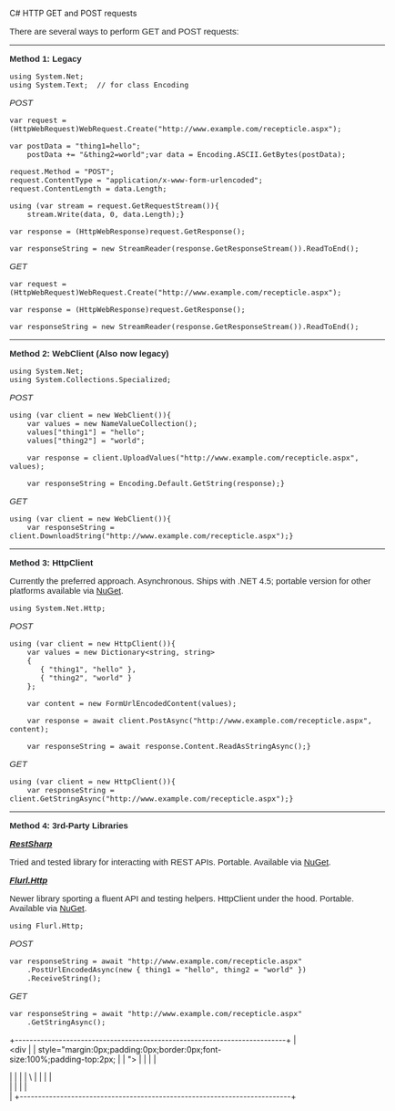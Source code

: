 C\# HTTP GET and POST requests
<div>

<div
style="margin:0px;padding:0px;border:0px;font-size:15px;width:660px;margin-bottom:5px;word-wrap:break-word;">

<span
style="font-family: Arial, 'Helvetica Neue', Helvetica, sans-serif;"><span
style="color: rgb(34, 36, 38);">There are several ways to perform GET
and POST requests:</span></span>

------------------------------------------------------------------------

<span
style="font-family: Arial, 'Helvetica Neue', Helvetica, sans-serif;"><span
style="color: rgb(34, 36, 38);">**Method 1: Legacy**</span></span>

``` {style="max-height:600px;margin:0px;border:0px;font-size:13px;overflow:auto;width:auto;padding:5px;margin-bottom:1em;font-family:Consolas, Menlo, Monaco, 'Lucida Console', 'Liberation Mono', 'DejaVu Sans Mono', 'Bitstream Vera Sans Mono', 'Courier New', monospace, sans-serif;background-color:rgb(238, 238, 238);display:block;color:rgb(57, 51, 24);word-wrap:normal;"}
using System.Net;
using System.Text;  // for class Encoding
```

<span
style="font-family: Arial, 'Helvetica Neue', Helvetica, sans-serif;"><span
style="color: rgb(34, 36, 38);">*POST*</span></span>

``` {style="max-height:600px;margin:0px;border:0px;font-size:13px;overflow:auto;width:auto;padding:5px;margin-bottom:1em;font-family:Consolas, Menlo, Monaco, 'Lucida Console', 'Liberation Mono', 'DejaVu Sans Mono', 'Bitstream Vera Sans Mono', 'Courier New', monospace, sans-serif;background-color:rgb(238, 238, 238);display:block;color:rgb(57, 51, 24);word-wrap:normal;"}
var request = (HttpWebRequest)WebRequest.Create("http://www.example.com/recepticle.aspx");

var postData = "thing1=hello";
    postData += "&thing2=world";var data = Encoding.ASCII.GetBytes(postData);

request.Method = "POST";
request.ContentType = "application/x-www-form-urlencoded";
request.ContentLength = data.Length;

using (var stream = request.GetRequestStream()){
    stream.Write(data, 0, data.Length);}

var response = (HttpWebResponse)request.GetResponse();

var responseString = new StreamReader(response.GetResponseStream()).ReadToEnd();
```

<span
style="font-family: Arial, 'Helvetica Neue', Helvetica, sans-serif;"><span
style="color: rgb(34, 36, 38);">*GET*</span></span>

``` {style="max-height:600px;margin:0px;border:0px;font-size:13px;overflow:auto;width:auto;padding:5px;margin-bottom:1em;font-family:Consolas, Menlo, Monaco, 'Lucida Console', 'Liberation Mono', 'DejaVu Sans Mono', 'Bitstream Vera Sans Mono', 'Courier New', monospace, sans-serif;background-color:rgb(238, 238, 238);display:block;color:rgb(57, 51, 24);word-wrap:normal;"}
var request = (HttpWebRequest)WebRequest.Create("http://www.example.com/recepticle.aspx");

var response = (HttpWebResponse)request.GetResponse();

var responseString = new StreamReader(response.GetResponseStream()).ReadToEnd();
```

------------------------------------------------------------------------

<span
style="font-family: Arial, 'Helvetica Neue', Helvetica, sans-serif;"><span
style="color: rgb(34, 36, 38);">**Method 2: WebClient (Also now
legacy)**</span></span>

``` {style="max-height:600px;margin:0px;border:0px;font-size:13px;overflow:auto;width:auto;padding:5px;margin-bottom:1em;font-family:Consolas, Menlo, Monaco, 'Lucida Console', 'Liberation Mono', 'DejaVu Sans Mono', 'Bitstream Vera Sans Mono', 'Courier New', monospace, sans-serif;background-color:rgb(238, 238, 238);display:block;color:rgb(57, 51, 24);word-wrap:normal;"}
using System.Net;
using System.Collections.Specialized;
```

<span
style="font-family: Arial, 'Helvetica Neue', Helvetica, sans-serif;"><span
style="color: rgb(34, 36, 38);">*POST*</span></span>

``` {style="max-height:600px;margin:0px;border:0px;font-size:13px;overflow:auto;width:auto;padding:5px;margin-bottom:1em;font-family:Consolas, Menlo, Monaco, 'Lucida Console', 'Liberation Mono', 'DejaVu Sans Mono', 'Bitstream Vera Sans Mono', 'Courier New', monospace, sans-serif;background-color:rgb(238, 238, 238);display:block;color:rgb(57, 51, 24);word-wrap:normal;"}
using (var client = new WebClient()){
    var values = new NameValueCollection();
    values["thing1"] = "hello";
    values["thing2"] = "world";

    var response = client.UploadValues("http://www.example.com/recepticle.aspx", values);

    var responseString = Encoding.Default.GetString(response);}
```

<span
style="font-family: Arial, 'Helvetica Neue', Helvetica, sans-serif;"><span
style="color: rgb(34, 36, 38);">*GET*</span></span>

``` {style="max-height:600px;margin:0px;border:0px;font-size:13px;overflow:auto;width:auto;padding:5px;margin-bottom:1em;font-family:Consolas, Menlo, Monaco, 'Lucida Console', 'Liberation Mono', 'DejaVu Sans Mono', 'Bitstream Vera Sans Mono', 'Courier New', monospace, sans-serif;background-color:rgb(238, 238, 238);display:block;color:rgb(57, 51, 24);word-wrap:normal;"}
using (var client = new WebClient()){
    var responseString = client.DownloadString("http://www.example.com/recepticle.aspx");}
```

------------------------------------------------------------------------

<span
style="font-family: Arial, 'Helvetica Neue', Helvetica, sans-serif;"><span
style="color: rgb(34, 36, 38);">**Method 3: HttpClient**</span></span>

<span
style="font-family: Arial, 'Helvetica Neue', Helvetica, sans-serif;"><span
style="color: rgb(34, 36, 38);">Currently the preferred approach.
Asynchronous. Ships with .NET 4.5; portable version for other platforms
available via</span>
[NuGet](https://www.nuget.org/packages/Microsoft.Net.Http)<span
style="color: rgb(34, 36, 38);">.</span></span>

``` {style="max-height:600px;margin:0px;border:0px;font-size:13px;overflow:auto;width:auto;padding:5px;margin-bottom:1em;font-family:Consolas, Menlo, Monaco, 'Lucida Console', 'Liberation Mono', 'DejaVu Sans Mono', 'Bitstream Vera Sans Mono', 'Courier New', monospace, sans-serif;background-color:rgb(238, 238, 238);display:block;color:rgb(57, 51, 24);word-wrap:normal;"}
using System.Net.Http;
```

<span
style="font-family: Arial, 'Helvetica Neue', Helvetica, sans-serif;"><span
style="color: rgb(34, 36, 38);">*POST*</span></span>

``` {style="max-height:600px;margin:0px;border:0px;font-size:13px;overflow:auto;width:auto;padding:5px;margin-bottom:1em;font-family:Consolas, Menlo, Monaco, 'Lucida Console', 'Liberation Mono', 'DejaVu Sans Mono', 'Bitstream Vera Sans Mono', 'Courier New', monospace, sans-serif;background-color:rgb(238, 238, 238);display:block;color:rgb(57, 51, 24);word-wrap:normal;"}
using (var client = new HttpClient()){
    var values = new Dictionary<string, string>
    {
       { "thing1", "hello" },
       { "thing2", "world" }
    };

    var content = new FormUrlEncodedContent(values);

    var response = await client.PostAsync("http://www.example.com/recepticle.aspx", content);

    var responseString = await response.Content.ReadAsStringAsync();}
```

<span
style="font-family: Arial, 'Helvetica Neue', Helvetica, sans-serif;"><span
style="color: rgb(34, 36, 38);">*GET*</span></span>

``` {style="max-height:600px;margin:0px;border:0px;font-size:13px;overflow:auto;width:auto;padding:5px;margin-bottom:1em;font-family:Consolas, Menlo, Monaco, 'Lucida Console', 'Liberation Mono', 'DejaVu Sans Mono', 'Bitstream Vera Sans Mono', 'Courier New', monospace, sans-serif;background-color:rgb(238, 238, 238);display:block;color:rgb(57, 51, 24);word-wrap:normal;"}
using (var client = new HttpClient()){
    var responseString = client.GetStringAsync("http://www.example.com/recepticle.aspx");}
```

------------------------------------------------------------------------

<span
style="font-family: Arial, 'Helvetica Neue', Helvetica, sans-serif;"><span
style="color: rgb(34, 36, 38);">**Method 4: 3rd-Party
Libraries**</span></span>

<span
style="font-family: Arial, 'Helvetica Neue', Helvetica, sans-serif;"><span
style="color: rgb(34, 36, 38);">***[RestSharp](https://github.com/restsharp/RestSharp)***</span></span>

<span
style="font-family: Arial, 'Helvetica Neue', Helvetica, sans-serif;"><span
style="color: rgb(34, 36, 38);">Tried and tested library for interacting
with REST APIs. Portable. Available via</span>
[NuGet](https://www.nuget.org/packages/RestSharp)<span
style="color: rgb(34, 36, 38);">.</span></span>

<span
style="font-family: Arial, 'Helvetica Neue', Helvetica, sans-serif;"><span
style="color: rgb(34, 36, 38);">***[Flurl.Http](http://tmenier.github.io/Flurl/)***</span></span>

<span
style="font-family: Arial, 'Helvetica Neue', Helvetica, sans-serif;"><span
style="color: rgb(34, 36, 38);">Newer library sporting a fluent API and
testing helpers. HttpClient under the hood. Portable. Available
via</span> [NuGet](https://www.nuget.org/packages/Flurl.Http)<span
style="color: rgb(34, 36, 38);">.</span></span>

``` {style="max-height:600px;margin:0px;border:0px;font-size:13px;overflow:auto;width:auto;padding:5px;margin-bottom:1em;font-family:Consolas, Menlo, Monaco, 'Lucida Console', 'Liberation Mono', 'DejaVu Sans Mono', 'Bitstream Vera Sans Mono', 'Courier New', monospace, sans-serif;background-color:rgb(238, 238, 238);display:block;color:rgb(57, 51, 24);word-wrap:normal;"}
using Flurl.Http;
```

<span
style="font-family: Arial, 'Helvetica Neue', Helvetica, sans-serif;"><span
style="color: rgb(34, 36, 38);">*POST*</span></span>

``` {style="max-height:600px;margin:0px;border:0px;font-size:13px;overflow:auto;width:auto;padding:5px;margin-bottom:1em;font-family:Consolas, Menlo, Monaco, 'Lucida Console', 'Liberation Mono', 'DejaVu Sans Mono', 'Bitstream Vera Sans Mono', 'Courier New', monospace, sans-serif;background-color:rgb(238, 238, 238);display:block;color:rgb(57, 51, 24);word-wrap:normal;"}
var responseString = await "http://www.example.com/recepticle.aspx"
    .PostUrlEncodedAsync(new { thing1 = "hello", thing2 = "world" })
    .ReceiveString();
```

<span
style="font-family: Arial, 'Helvetica Neue', Helvetica, sans-serif;"><span
style="color: rgb(34, 36, 38);">*GET*</span></span>

``` {style="max-height:600px;margin:0px;border:0px;font-size:13px;overflow:auto;width:auto;padding:5px;margin-bottom:1em;font-family:Consolas, Menlo, Monaco, 'Lucida Console', 'Liberation Mono', 'DejaVu Sans Mono', 'Bitstream Vera Sans Mono', 'Courier New', monospace, sans-serif;background-color:rgb(238, 238, 238);display:block;color:rgb(57, 51, 24);word-wrap:normal;"}
var responseString = await "http://www.example.com/recepticle.aspx"
    .GetStringAsync();
```

</div>

+--------------------------------------------------------------------------+
| <div                                                                     |
| style="margin:0px;padding:0px;border:0px;font-size:100%;padding-top:2px; |
| ">                                                                       |
|                                                                          |
| <div>                                                                    |
|                                                                          |
| \                                                                        |
|                                                                          |
| </div>                                                                   |
|                                                                          |
| </div>                                                                   |
+--------------------------------------------------------------------------+

</div>
